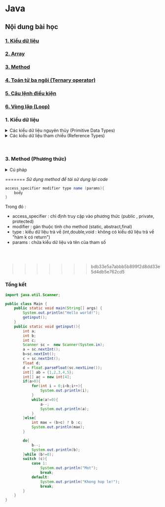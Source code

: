 # Java
## Nội dung bài học 

### [1. Kiểu dữ liệu]()
### [2. Array]()
### [3. Method]()
### [4. Toán tử ba ngôi (Ternary operator)]()
### [5. Câu lệnh điều kiện]()
### [6. Vòng lặp (Loop)]()


### 1. Kiểu dữ liệu 
<details>
<summary>Các kiểu dữ liệu nguyên thủy (Primitive Data Types)</summary>

1. Kiểu Boolean :

Kiểu __Boolean__ chỉ sử dụng lưu trữ cho 2 giá trị: true và false. Mục đích kiểu
Boolean thường được cho những câu điều kiện rẽ nhánh.

```java
boolean isDone = false
```

2. Kiểu byte :

Kiểu dữ liệu __Byte__ dùng để lưu trữ kiểu số nguyên có kích cỡ bằng 1 byte (8
bit). Giá trị có thể lưu được nằm trong khoảng từ -128 ( -2^7) đến 127 (2^7-
1).
```java
byte a = 100
```

3. Kiểu Short :

Kiểu dữ liệu __Short__ dùng để lưu trữ kiểu số nguyên có kích cỡ bằng 2 byte (16
bit). Giá trị có thể lưu được nằm trong khoảng từ -32,768 (-2^15) đến 32,767
(2^15-1).

```java
short a = 10000
```

4. Kiểu Int :

Kiểu dữ liệu __Int__ dùng để lưu trữ kiểu số nguyên có kích cỡ bằng 4 byte (32
bit). Giá trị có thể lưu được nằm trong khoảng từ -2,147,483,648 (-2^31) đến
2,147,483,647 (2^31-1)
5. Kiểu Long : 

Kiểu dữ liệu __Long__ dùng để lưu trữ kiểu số nguyên có kích cỡ bằng 8 byte. Giá
trị có thể lưu lưu được nằm trong khoảng từ -9,223,372,036,854,775,808 (-
2^63) đến 9,223,372,036,854,775,807 (2^63-1). Giá trị gán cần có kí tự ‘l’
phía sau.

6. Kiểu Float :

Kiểu dữ liệu __Float__ dùng để lưu trữ số thực có kích cỡ bằng 4 byte (32 bit). Giá
trị có thể lưu được nằm trong khoảng từ -3.4028235 x 10^38 đến -
3.4028235 x 10^38. Giá trị gán cần có kí tự ‘_f_’ phía sau.

```java
float a = 2.51f
```

7. Kiểu Double :

Kiểu dữ liệu __Double__ dùng để lưu trữ số thực có kích cỡ bằng 8 byte (64 bit).
Giá trị có thể lưu nằm trong khoảng từ -1.7976931348623157 x 10^308 đến
-1.7976931348623157 x 10^308. Giá trị gán có thể có hoặc không kí tự ‘d’
phía sau.
```java
double a = 2.52.d or double a = 2.52
```

8. Kiểu Char : 

Kiểu dữ liệu __Char__ dùng để lưu trữ kí tự có kích cỡ bằng 2 byte. Bản chất Char
lưu trữ code Unicode nhưng khi lại hiển thị ra ‘kí tự’ ứng với mã đó. Giá trị có
thể lưu trữ nằm trong khoảng ‘u0000’ đến ‘uffff’.

</details>

<details>
<summary>Các kiểu dữ liệu tham chiếu (Reference Types)</summary>

_Kiểu dữ liệu tham chiếu_ là kiểu dữ liệu của đối tượng. Biến của kiểu dữ liệu
tham chiếu chỉ chứa địa chỉ của đối tượng dữ liệu tại bộ nhớ Stack. Đối tượng
dữ liệu lại nằm ở bộ nhớ Heap. Một số kiểu dữ liệu cụ thể như các mảng
(Array), lớp đối tượng (Class) hay kiểu lớp giao tiếp (Interface).

```java
String name = "CamHoa"
```

<details>
<summary>Lớp bao (wrapper class)</summary>

<<<<<<< HEAD
> rapper class (lớp bao) là một lớp được cung cấp để đóng gói các kiểu dữ liệu nguyên thủy (primitive data types) thành các đối tượng (objects). Mỗi kiểu dữ liệu nguyên thủy có một wrapper class tương ứng.
=======
> wrapper class (lớp bao) là một lớp được cung cấp để đóng gói các kiểu dữ liệu nguyên thủy (primitive data types) thành các đối tượng (objects). Mỗi kiểu dữ liệu nguyên thủy có một wrapper class tương ứng.
>>>>>>> bdb33e5a7abbb5b899f2d8dd33e5d4db5e762cd5

- Boolean: Đóng gói kiểu dữ liệu boolean.
- Byte: Đóng gói kiểu dữ liệu byte.
- Short: Đóng gói kiểu dữ liệu short.
- Integer: Đóng gói kiểu dữ liệu int.
- Long: Đóng gói kiểu dữ liệu long.
- Float: Đóng gói kiểu dữ liệu float.
- Double: Đóng gói kiểu dữ liệu double.
- Character: Đóng gói kiểu dữ liệu char.

```java
int number = 10;
Integer integerNumber = Integer.valueOf(number); // Chuyển đổi kiểu dữ liệu int thành Integer

// Hoặc có thể sử dụng cách viết ngắn gọn hơn
Integer integerNumber = number; 
// Autoboxing: tự động chuyển đổi kiểu dữ liệu int thành Integer
```
</details>
</details>
<br></br>



### 3. Method (Phương thức)
<details>
<summary>Cú pháp</summary>

<<<<<<< HEAD
</details>

=======
_Sử dụng method để tái sử dụng lại code_

```java
access_specifier modifier type name (params){
    body
}
```

Trong đó : 
- access_specifier : chỉ định truy cập vào phương thức (public , private, protected)
- modifier : gán thuộc tính cho method (static, abstract,final)
- type : kiểu dữ liệu trả về (int,double,void : không có kiểu dữ liệu trả về "hàm k có return")
- params : chứa kiểu dữ liệu và tên của tham số 
</details>

<br></br>

>>>>>>> bdb33e5a7abbb5b899f2d8dd33e5d4db5e762cd5
### Tổng kết
```java
import java.util.Scanner;

public class Main {
    public static void main(String[] args) {
        System.out.println("Hello world!");
        getinput();
    }
    public static void getinput(){
        int a;
        int b;
        int c;
        Scanner sc =  new Scanner(System.in);
        a = sc.nextInt();
        b=sc.nextInt();
        c = sc.nextInt();
        float d;
        d = Float.parseFloat(sc.nextLine());
        int[] ab = {1,2,3,4,5};
        int[] ac = new int[4];
        if(a>0){
            for(int i = 0;i<b;i++){
                System.out.println(i);
            }
            while(a!=0){
                a--;
                System.out.println(a);
            }
        }else{
            int max = (b>c) ? b :c;
            System.out.println(max);
        }

        do{
            b--;
            System.out.println(b);
        }while (b!=0);
        switch (c){
            case 1:
                System.out.println("Mot");
                break;
            default:
                System.out.println("Khong hop le!");
                break;
        }
    }
}
```